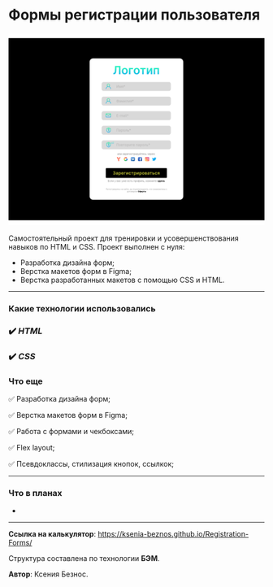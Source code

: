 # Формы регистрации пользователя

![Alt-шапка](/images/Registration_Page.svg)

Самостоятельный проект для тренировки и усовершенствования навыков по HTML и CSS.
Проект выполнен с нуля:
- Разработка дизайна форм;
- Верстка макетов форм в Figma;
- Верстка разработанных макетов с помощью CSS и HTML.

____

### **Какие технологии использовались**

### :heavy_check_mark: _HTML_
### :heavy_check_mark: _CSS_


### **Что еще**

:white_check_mark: Разработка дизайна форм;

:white_check_mark: Верстка макетов форм в Figma;

:white_check_mark: Работа с формами и чекбоксами;

:white_check_mark: Flex layout;

:white_check_mark: Псевдоклассы, стилизация кнопок, ссылкок;

____

### **Что в планах**

- 

____

**Ссылка на калькулятор**: https://ksenia-beznos.github.io/Registration-Forms/

Структура составлена по технологии **БЭМ**.

**Автор**: Ксения Безнос.
